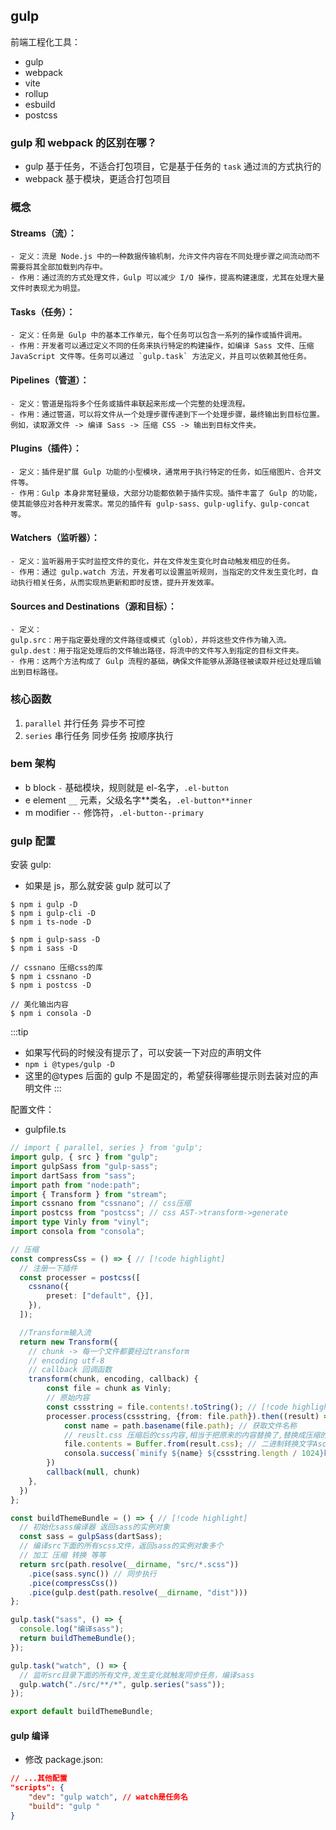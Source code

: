 ## gulp

前端工程化工具：

- gulp
- webpack
- vite
- rollup
- esbuild
- postcss

### gulp 和 webpack 的区别在哪？

- gulp 基于任务，不适合打包项目，它是基于任务的 `task` 通过`流`的方式执行的
- webpack 基于模块，更适合打包项目

### 概念

#### Streams（流）：
    - 定义：流是 Node.js 中的一种数据传输机制，允许文件内容在不同处理步骤之间流动而不需要将其全部加载到内存中。
    - 作用：通过流的方式处理文件，Gulp 可以减少 I/O 操作，提高构建速度，尤其在处理大量文件时表现尤为明显。

#### Tasks（任务）：
    - 定义：任务是 Gulp 中的基本工作单元，每个任务可以包含一系列的操作或插件调用。
    - 作用：开发者可以通过定义不同的任务来执行特定的构建操作，如编译 Sass 文件、压缩 JavaScript 文件等。任务可以通过 `gulp.task` 方法定义，并且可以依赖其他任务。

#### Pipelines（管道）：
    - 定义：管道是指将多个任务或插件串联起来形成一个完整的处理流程。
    - 作用：通过管道，可以将文件从一个处理步骤传递到下一个处理步骤，最终输出到目标位置。例如，读取源文件 -> 编译 Sass -> 压缩 CSS -> 输出到目标文件夹。

#### Plugins（插件）：
    - 定义：插件是扩展 Gulp 功能的小型模块，通常用于执行特定的任务，如压缩图片、合并文件等。
    - 作用：Gulp 本身非常轻量级，大部分功能都依赖于插件实现。插件丰富了 Gulp 的功能，使其能够应对各种开发需求。常见的插件有 gulp-sass、gulp-uglify、gulp-concat 等。

#### Watchers（监听器）：
    - 定义：监听器用于实时监控文件的变化，并在文件发生变化时自动触发相应的任务。
    - 作用：通过 gulp.watch 方法，开发者可以设置监听规则，当指定的文件发生变化时，自动执行相关任务，从而实现热更新和即时反馈，提升开发效率。

#### Sources and Destinations（源和目标）：
    - 定义：
    gulp.src：用于指定要处理的文件路径或模式（glob），并将这些文件作为输入流。
    gulp.dest：用于指定处理后的文件输出路径，将流中的文件写入到指定的目标文件夹。
    - 作用：这两个方法构成了 Gulp 流程的基础，确保文件能够从源路径被读取并经过处理后输出到目标路径。


### 核心函数

1. `parallel` 并行任务 异步不可控
2. `series` 串行任务 同步任务 按顺序执行

### bem 架构

- b block `-` 基础模块，规则就是 el-名字，`.el-button`
- e element `__` 元素，父级名字**类名，`.el-button**inner`
- m modifier `--` 修饰符，`.el-button--primary`

### gulp 配置

安装 gulp:

- 如果是 js，那么就安装 gulp 就可以了

```
$ npm i gulp -D
$ npm i gulp-cli -D
$ npm i ts-node -D

$ npm i gulp-sass -D
$ npm i sass -D

// cssnano 压缩css的库
$ npm i cssnano -D 
$ npm i postcss -D

// 美化输出内容
$ npm i consola -D 
```

:::tip

- 如果写代码的时候没有提示了，可以安装一下对应的声明文件
- `npm i @types/gulp -D`
- 这里的@types 后面的 gulp 不是固定的，希望获得哪些提示则去装对应的声明文件
  :::

配置文件：

- gulpfile.ts

```ts
// import { parallel, series } from 'gulp';
import gulp, { src } from "gulp";
import gulpSass from "gulp-sass";
import dartSass from "sass";
import path from "node:path";
import { Transform } from "stream";
import cssnano from "cssnano"; // css压缩
import postcss from "postcss"; // css AST->transform->generate
import type Vinly from "vinyl";
import consola from "consola";

// 压缩
const compressCss = () => { // [!code highlight]
  // 注册一下插件
  const processer = postcss([
    cssnano({
        preset: ["default", {}], 
    }),
  ]);

  //Transform输入流
  return new Transform({ 
    // chunk -> 每一个文件都要经过transform
    // encoding utf-8
    // callback 回调函数    
    transform(chunk, encoding, callback) {
        const file = chunk as Vinly;
        // 原始内容
        const cssstring = file.contents!.toString(); // [!code highlight]
        processer.process(cssstring, {from: file.path}).then((result) =>  {
            const name = path.basename(file.path); // 获取文件名称
            // reuslt.css 压缩后的css内容,相当于把原来的内容替换了,替换成压缩的
            file.contents = Buffer.from(result.css); // 二进制转换文字Ascii码值
            consola.success(`minify ${name} ${cssstring.length / 1024}kb -> ${result.css.length / 1024}kb`);
        })  
        callback(null, chunk)
    },
  })
};

const buildThemeBundle = () => { // [!code highlight]
  // 初始化sass编译器 返回sass的实例对象
  const sass = gulpSass(dartSass);
  // 编译src下面的所有scss文件，返回sass的实例对象多个
  // 加工 压缩 转换 等等   
  return src(path.resolve(__dirname, "src/*.scss"))
    .pice(sass.sync()) // 同步执行
    .pice(compressCss())
    .pice(gulp.dest(path.resolve(__dirname, "dist")))
};

gulp.task("sass", () => {
  console.log("编译sass");
  return buildThemeBundle();
});

gulp.task("watch", () => {
  // 监听src目录下面的所有文件,发生变化就触发同步任务，编译sass
  gulp.watch("./src/**/*", gulp.series("sass"));
});

export default buildThemeBundle;
```

#### gulp 编译

- 修改 package.json:

```json
// ...其他配置
"scripts": {
    "dev": "gulp watch", // watch是任务名
    "build": "gulp "
} 
```
